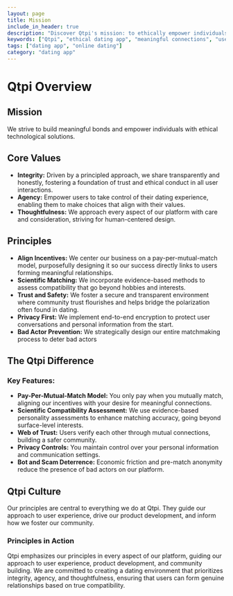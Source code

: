 ```yaml
---
layout: page
title: Mission
include_in_header: true
description: "Discover Qtpi's mission: to ethically empower individuals and build meaningful bonds through our innovative, user-centric dating platform. Learn about our core values and principles."
keywords: ["Qtpi", "ethical dating app", "meaningful connections", "user empowerment", "transparent dating", "pay-per-match", "scientific matching", "community trust", "privacy-first dating"]
tags: ["dating app", "online dating"]
category: "dating app"
---
```


# Qtpi Overview

## Mission

We strive to build meaningful bonds and empower individuals with ethical technological solutions.

## Core Values

* **Integrity:** Driven by a principled approach, we share transparently and honestly, fostering a foundation of trust and ethical conduct in all user interactions.
* **Agency:** Empower users to take control of their dating experience, enabling them to make choices that align with their values.
* **Thoughtfulness:** We approach every aspect of our platform with care and consideration, striving for human-centered design.

## Principles

* **Align Incentives:** We center our business on a pay-per-mutual-match model, purposefully designing it so our success directly links to users forming meaningful relationships.
* **Scientific Matching:** We incorporate evidence-based methods to assess compatibility that go beyond hobbies and interests.
* **Trust and Safety:** We foster a secure and transparent environment where community trust flourishes and helps bridge the polarization often found in dating.
* **Privacy First:** We implement end-to-end encryption to protect user conversations and personal information from the start.
* **Bad Actor Prevention:** We strategically design our entire matchmaking process to deter bad actors

## The Qtpi Difference

### Key Features:

* **Pay-Per-Mutual-Match Model:** You only pay when you mutually match, aligning our incentives with your desire for meaningful connections.
* **Scientific Compatibility Assessment:** We use evidence-based personality assessments to enhance matching accuracy, going beyond surface-level interests.
* **Web of Trust:** Users verify each other through mutual connections, building a safer community.
* **Privacy Controls:** You maintain control over your personal information and communication settings.
* **Bot and Scam Deterrence:** Economic friction and pre-match anonymity reduce the presence of bad actors on our platform.

## Qtpi Culture
Our principles are central to everything we do at Qtpi. They guide our approach to user experience, drive our product development, and inform how we foster our community.

### Principles in Action

Qtpi emphasizes our principles in every aspect of our platform, guiding our approach to user experience, product development, and community building. We are committed to creating a dating environment that prioritizes integrity, agency, and thoughtfulness, ensuring that users can form genuine relationships based on true compatibility.
